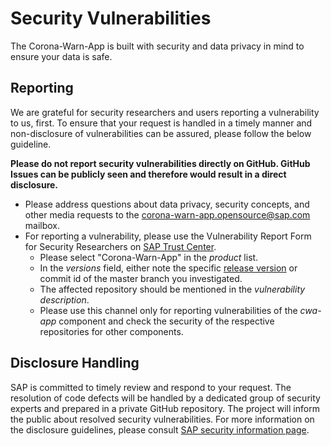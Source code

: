 # Security Vulnerabilities

The Corona-Warn-App is built with security and data privacy in mind to ensure your data is safe.

## Reporting

We are grateful for security researchers and users reporting a vulnerability to us, first. To ensure that your request is handled in a timely manner and non-disclosure of vulnerabilities can be assured, please follow the below guideline.

**Please do not report security vulnerabilities directly on GitHub. GitHub Issues can be publicly seen and therefore would result in a direct disclosure.**

* Please address questions about data privacy, security concepts, and other media requests to the corona-warn-app.opensource@sap.com mailbox.
* For reporting a vulnerability, please use the Vulnerability Report Form for Security Researchers on [SAP Trust Center](https://www.sap.com/about/trust-center/security/incident-management.html).
  * Please select "Corona-Warn-App" in the _product_ list.
  * In the _versions_ field, either note the specific [release version](https://github.com/corona-warn-app/cwa-app-ios/releases) or commit id of the master branch you investigated.
  * The affected repository should be mentioned in the _vulnerability description_.
  * Please use this channel only for reporting vulnerabilities of the _cwa-app_ component and check the security of the respective repositories for other components.

## Disclosure Handling

SAP is committed to timely review and respond to your request. The resolution of code defects will be handled by a dedicated group of security experts and prepared in a private GitHub repository. The project will inform the public about resolved security vulnerabilities. For more information on the disclosure guidelines, please consult [SAP security information page](https://www.sap.com/about/trust-center/security/incident-management.html).
